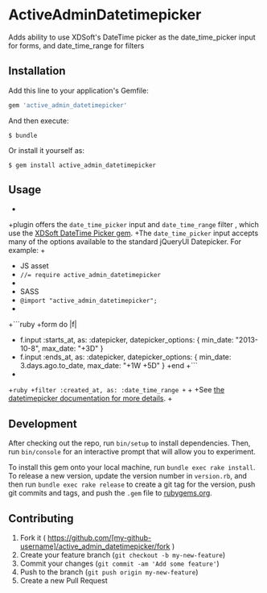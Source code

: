 # ActiveAdminDatetimepicker

Adds ability to use XDSoft's DateTime picker as the date_time_picker input for forms, and date_time_range for filters

## Installation

Add this line to your application's Gemfile:

```ruby
gem 'active_admin_datetimepicker'
```

And then execute:

    $ bundle

Or install it yourself as:

    $ gem install active_admin_datetimepicker

## Usage



+
+plugin  offers the `date_time_picker` input and `date_time_range` filter , which use the [XDSoft DateTime Picker gem](https://github.com/shekibobo/xdan-datetimepicker-rails).
+The `date_time_picker` input accepts many of the options available to the standard jQueryUI Datepicker. For example:
+
+ JS asset
+ ```//= require active_admin_datetimepicker```
+
+ SASS
+ ```@import "active_admin_datetimepicker";```
+
+```ruby
+form do |f|
+  f.input :starts_at, as: :datepicker, datepicker_options: { min_date: "2013-10-8",        max_date: "+3D" }
+  f.input :ends_at,   as: :datepicker, datepicker_options: { min_date: 3.days.ago.to_date, max_date: "+1W +5D" }
+end
+```
+
+```ruby
+filter :created_at, as: :date_time_range
+```
+
+See [the datetimepicker documentation for more details](http://xdsoft.net/jqplugins/datetimepicker/).
+

## Development

After checking out the repo, run `bin/setup` to install dependencies. Then, run `bin/console` for an interactive prompt that will allow you to experiment.

To install this gem onto your local machine, run `bundle exec rake install`. To release a new version, update the version number in `version.rb`, and then run `bundle exec rake release` to create a git tag for the version, push git commits and tags, and push the `.gem` file to [rubygems.org](https://rubygems.org).

## Contributing

1. Fork it ( https://github.com/[my-github-username]/active_admin_datetimepicker/fork )
2. Create your feature branch (`git checkout -b my-new-feature`)
3. Commit your changes (`git commit -am 'Add some feature'`)
4. Push to the branch (`git push origin my-new-feature`)
5. Create a new Pull Request
